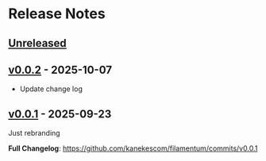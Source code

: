 # Release Notes

## [Unreleased](https://github.com/laravel/laravel/compare/v0.0.2...main)

## [v0.0.2](https://github.com/laravel/laravel/compare/v0.0.1...v0.0.2) - 2025-10-07

- Update change log

## [v0.0.1](https://github.com/laravel/laravel/compare/v12.4.0...v0.0.1) - 2025-09-23

Just rebranding

**Full Changelog**: https://github.com/kanekescom/filamentum/commits/v0.0.1
